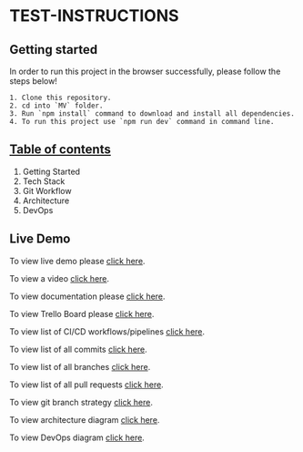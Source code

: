 # TEST-INSTRUCTIONS

## Getting started
In order to run this project in the browser successfully, please follow the steps below!

    1. Clone this repository.
    2. cd into `MV` folder.
    3. Run `npm install` command to download and install all dependencies.
    4. To run this project use `npm run dev` command in command line.

## [Table of contents](https://doc.clickup.com/d/h/13meh7-24/7ba10fff4464736)

1. Getting Started
2. Tech Stack
3. Git Workflow
4. Architecture
5. DevOps

## Live Demo
To view live demo please [click here](https://masterv.herokuapp.com/).

To view a video [click here](https://youtu.be/v4Kd4oLXHb0).

To view documentation please [click here](https://app.clickup.com/37370407/v/dc/13meh7-24/13meh7-44).

To view Trello Board please [click here](https://trello.com/b/LH3Gp1bO/mv).

To view list of CI/CD workflows/pipelines [click here](https://github.com/zafar-saleem/MV/actions).

To view list of all commits [click here](https://github.com/zafar-saleem/MV/commits/main).

To view list of all branches [click here](https://github.com/zafar-saleem/MV/branches/all).

To view list of all pull requests [click here](https://github.com/zafar-saleem/MV/pulls?q=is%3Apr+is%3Aclosed).

To view git branch strategy [click here](https://swimlanes.io/u/arTp8yL-v).

To view architecture diagram [click here](https://app.terrastruct.com/diagrams/1696583135).

To view DevOps diagram [click here](https://app.terrastruct.com/diagrams/2064841).
